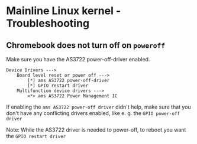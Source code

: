 # Mainline Linux kernel - Troubleshooting

## Chromebook does not turn off on `poweroff`

Make sure you have the AS3722 power-off-driver enabled.

```Linux 4.14 Kconfig
Device Drivers --->
	Board level reset or power off --->
		[*] ams AS3722 power-off-driver
		[*] GPIO restart driver
	Multifunction device drivers --->
		<*> ams AS3722 Power Management IC
```

If enabling the `ams AS3722 power-off driver` didn't help,
make sure that you don't have any conflicting drivers enabled,
like e. g. the `GPIO power-off driver`

Note: While the AS3722 driver is needed to power-off, to reboot you want the
`GPIO restart driver`
